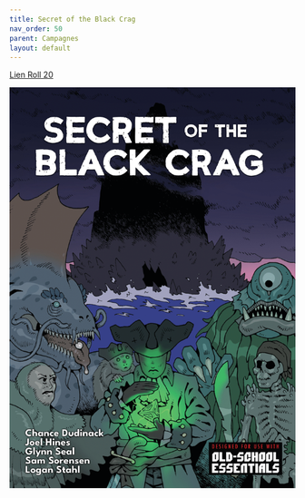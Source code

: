 ```yaml
---
title: Secret of the Black Crag
nav_order: 50
parent: Campagnes
layout: default
---
```


[Lien Roll 20](https://app.roll20.net/join/17215852/NR8DwA)

![](Couverture.png)